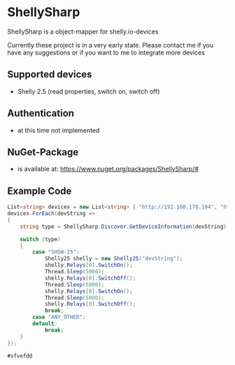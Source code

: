 # ShellySharp
ShellySharp is a object-mapper for shelly.io-devices

Currently these project is in a very early state. Please contact me if you have any suggestions or if you want to me to integrate more devices

## Supported devices
- Shelly 2.5 (read properties, switch on, switch off)

## Authentication
- at this time not implemented

## NuGet-Package
- is available at: https://www.nuget.org/packages/ShellySharp/#

## Example Code
```cs
List<string> devices = new List<string> { "http://192.168.178.104", "http://192.168.178.105" };
devices.ForEach(devString =>
{
    string type = ShellySharp.Discover.GetDeviceInformation(devString).Type;

    switch (type)
    {
        case "SHSW-25":
            Shelly25 shelly = new Shelly25("devString");
            shelly.Relays[0].SwitchOn();
            Thread.Sleep(5000);
            shelly.Relays[0].SwitchOff();
            Thread.Sleep(5000);
            shelly.Relays[0].SwitchOn();
            Thread.Sleep(5000);
            shelly.Relays[0].SwitchOff();
            break;
        case "ANY_OTHER":
        default:
            break;
    }
});

#sfvefdd
